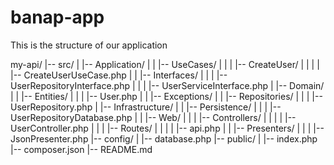 # banap-app

This is the structure of our application

my-api/
|-- src/
|   |-- Application/
|   |   |-- UseCases/
|   |   |   |-- CreateUser/
|   |   |   |   |-- CreateUserUseCase.php
|   |   |-- Interfaces/
|   |   |   |-- UserRepositoryInterface.php
|   |   |   |-- UserServiceInterface.php
|   |-- Domain/
|   |   |-- Entities/
|   |   |   |-- User.php
|   |   |-- Exceptions/
|   |   |-- Repositories/
|   |   |   |-- UserRepository.php
|   |-- Infrastructure/
|   |   |-- Persistence/
|   |   |   |-- UserRepositoryDatabase.php
|   |   |-- Web/
|   |   |   |-- Controllers/
|   |   |   |   |-- UserController.php
|   |   |   |-- Routes/
|   |   |   |   |-- api.php
|   |   |-- Presenters/
|   |   |   |-- JsonPresenter.php
|-- config/
|   |-- database.php
|-- public/
|   |-- index.php
|-- composer.json
|-- README.md
